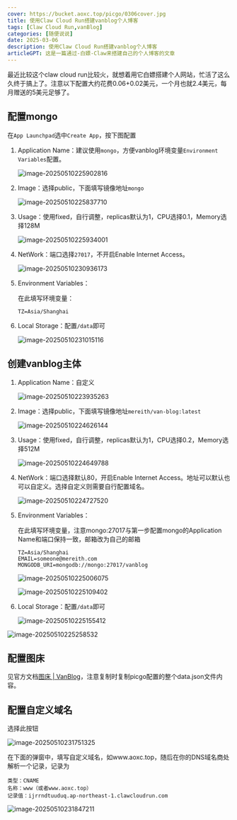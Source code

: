 ```yaml
---
cover: https://bucket.aoxc.top/picgo/0306cover.jpg
title: 使用Claw Cloud Run搭建vanblog个人博客
tags: [Claw Cloud Run,vanBlog]
categories: [随便说说]
date: 2025-03-06
description: 使用Claw Cloud Run搭建vanblog个人博客
articleGPT: 这是一篇通过-白嫖-Claw来搭建自己的个人博客的文章
---
```


最近比较这个claw cloud run比较火，就想着用它白嫖搭建个人网站，忙活了这么久终于搞上了。注意以下配置大约花费0.06+0.02美元，一个月也就2.4美元，每月赠送的5美元足够了。

## 配置mongo

在`App Launchpad`选中`Create App`，按下图配置

1. Application Name：建议使用`mongo`，方便vanblog环境变量`Environment Variables`配置。

   ![image-20250510225902816](https://quisper.obs.cn-east-3.myhuaweicloud.com/picgo/image-20250510225902816.png)

2. Image：选择public，下面填写镜像地址`mongo`

   ![image-20250510225837710](https://quisper.obs.cn-east-3.myhuaweicloud.com/picgo/image-20250510225837710.png)

3. Usage：使用fixed，自行调整，replicas默认为1，CPU选择0.1，Memory选择128M

   ![image-20250510225934001](https://quisper.obs.cn-east-3.myhuaweicloud.com/picgo/image-20250510225934001.png)

4. NetWork：端口选择`27017`，不开启Enable Internet Access。

   ![image-20250510230936173](https://quisper.obs.cn-east-3.myhuaweicloud.com/picgo/image-20250510230936173.png)

5. Environment Variables：

   在此填写环境变量：

   ```
   TZ=Asia/Shanghai
   ```

6. Local Storage：配置`/data`即可

   ![image-20250510231015116](https://quisper.obs.cn-east-3.myhuaweicloud.com/picgo/image-20250510231015116.png)

## 创建vanblog主体

1. Application Name：自定义

   ![image-20250510223935263](./%E4%BD%BF%E7%94%A8Claw%20Cloud%20Run%E6%90%AD%E5%BB%BAvanblog.assets/vanblog3.png)

2. Image：选择public，下面填写镜像地址`mereith/van-blog:latest`

   ![image-20250510224626144](https://quisper.obs.cn-east-3.myhuaweicloud.com/picgo/image-20250510224626144.png)

3. Usage：使用fixed，自行调整，replicas默认为1，CPU选择0.2，Memory选择512M

   ![image-20250510224649788](https://quisper.obs.cn-east-3.myhuaweicloud.com/picgo/image-20250510224649788.png)

4. NetWork：端口选择默认80，开启Enable Internet Access。地址可以默认也可以自定义。选择自定义则需要自行配置域名。

   ![image-20250510224727520](https://quisper.obs.cn-east-3.myhuaweicloud.com/picgo/image-20250510224727520.png)

5. Environment Variables：

   在此填写环境变量，注意mongo:27017与第一步配置mongo的Application Name和端口保持一致，邮箱改为自己的邮箱

   ```
   TZ=Asia/Shanghai
   EMAIL=someone@mereith.com
   MONGODB_URI=mongodb://mongo:27017/vanblog
   ```

   ![image-20250510225006075](https://quisper.obs.cn-east-3.myhuaweicloud.com/picgo/image-20250510225006075.png)

   ![image-20250510225109402](https://quisper.obs.cn-east-3.myhuaweicloud.com/picgo/image-20250510225109402.png)

6. Local Storage：配置`/data`即可

   ![image-20250510225155412](https://quisper.obs.cn-east-3.myhuaweicloud.com/picgo/image-20250510225155412.png)

![image-20250510225258532](https://quisper.obs.cn-east-3.myhuaweicloud.com/picgo/image-20250510225258532.png)

## 配置图床

见官方文档[图床 | VanBlog](https://vanblog.mereith.com/features/image-storage.html#设置图床)，注意复制时复制picgo配置的整个data.json文件内容。

## 配置自定义域名

选择此按钮

![image-20250510231751325](https://quisper.obs.cn-east-3.myhuaweicloud.com/picgo/image-20250510231751325.png)

在下面的弹窗中，填写自定义域名，如www.aoxc.top，随后在你的DNS域名商处解析一个记录，记录为

```
类型：CNAME
名称：www（或者www.aoxc.top）
记录值：ijrrndtuuduq.ap-northeast-1.clawcloudrun.com
```

![image-20250510231847211](https://quisper.obs.cn-east-3.myhuaweicloud.com/picgo/image-20250510231847211.png)

